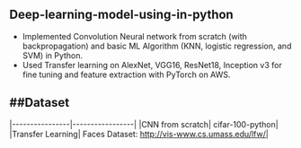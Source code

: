 Deep-learning-model-using-in-python
-------------------------------------

* Implemented Convolution Neural network from scratch (with backpropagation) and basic ML Algorithm 
(KNN, logistic regression, and SVM) in Python.
* Used Transfer learning on AlexNet, VGG16, ResNet18, Inception v3 for fine tuning and feature extraction with 
PyTorch on AWS.


##Dataset 
----------
|----------------|-----------------|
|CNN from scratch| cifar-100-python|
|Transfer Learning| Faces Dataset: http://vis-www.cs.umass.edu/lfw/|

